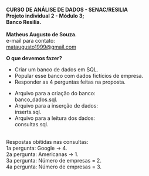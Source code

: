 **CURSO DE ANÁLISE DE DADOS - SENAC/RESILIA** <br>
**Projeto individual 2 - Módulo 3;** <br>
**Banco Resilia.** <br><br>
**Matheus Augusto de Souza.** <br>
e-mail para contato: <br>
mataugusto1999@gmail.com <br>


**O que devemos fazer?** <br>
- Criar um banco de dados em SQL.<br>
- Popular esse banco com dados fictícios de empresa.<br>
- Responder as 4 perguntas feitas na proposta.<br>

* Arquivo para a criação do banco: <br>banco_dados.sql. <br>
* Arquivo para a inserção de dados: <br>inserts.sql. <br>
* Arquivo para a leitura dos dados: <br>consultas.sql. 
<br><br>

Respostas obitidas nas consultas: <br>
1a pergunta: Google -> 4. <br>
2a pergunta: Americanas -> 1. <br>
3a pergunta: Número de empresas = 2. <br>
4a pergunta: Número de empresas = 3. <br>
